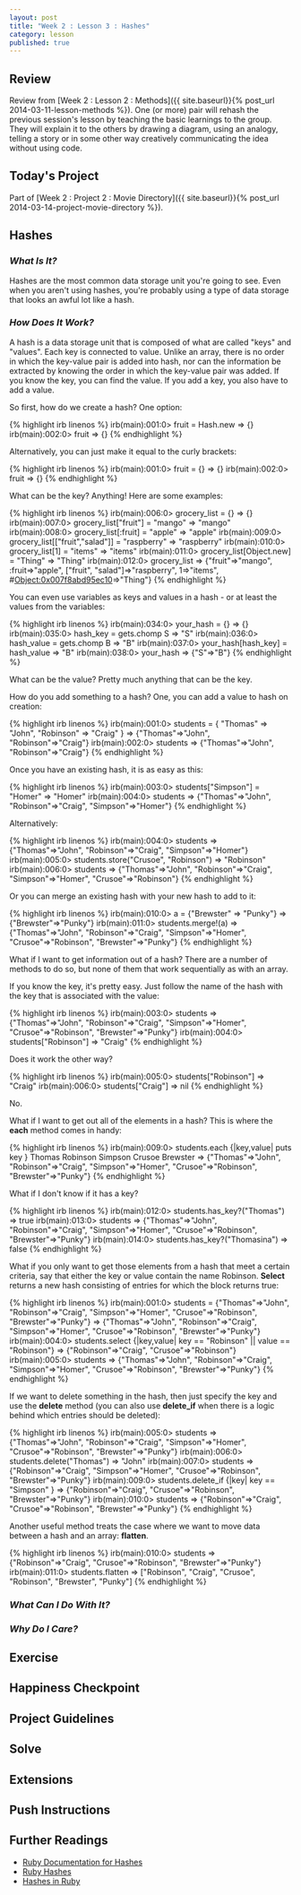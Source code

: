 ```yaml
---
layout: post
title: "Week 2 : Lesson 3 : Hashes"
category: lesson
published: true
---
```


## Review

Review from [Week 2 : Lesson 2 : Methods]({{ site.baseurl}}{% post_url 2014-03-11-lesson-methods %}).  One (or more) pair will rehash the previous session's lesson by teaching the basic learnings to the group.  They will explain it to the others by drawing a diagram, using an analogy, telling a story or in some other way creatively communicating the idea without using code.

## Today's Project<a name="todays-project"></a>

Part of [Week 2 : Project 2 : Movie Directory]({{ site.baseurl}}{% post_url 2014-03-14-project-movie-directory %}).

## Hashes

### _What Is It?_

Hashes are the most common data storage unit you're going to see.  Even when you aren't using hashes, you're probably using a type of data storage that looks an awful lot like a hash.  

### _How Does It Work?_

A hash is a data storage unit that is composed of what are called "keys" and "values".  Each key is connected to value.  Unlike an array, there is no order in which the key-value pair is added into hash, nor can the information be extracted by knowing the order in which the key-value pair was added.  If you know the key, you can find the value.  If you add a key, you also have to add a value.

So first, how do we create a hash? One option:

{% highlight irb linenos %}
irb(main):001:0> fruit = Hash.new
=> {}
irb(main):002:0> fruit
=> {}
{% endhighlight %}

Alternatively, you can just make it equal to the curly brackets:

{% highlight irb linenos %}
irb(main):001:0> fruit = {}
=> {}
irb(main):002:0> fruit
=> {}
{% endhighlight %}

What can be the key? Anything!  Here are some examples:

{% highlight irb linenos %}
irb(main):006:0> grocery_list = {}
=> {}
irb(main):007:0> grocery_list["fruit"] = "mango"
=> "mango"
irb(main):008:0> grocery_list[:fruit] = "apple"
=> "apple"
irb(main):009:0> grocery_list[["fruit","salad"]] = "raspberry"
=> "raspberry"
irb(main):010:0> grocery_list[1] = "items"
=> "items"
irb(main):011:0> grocery_list[Object.new] = "Thing"
=> "Thing"
irb(main):012:0> grocery_list
=> {"fruit"=>"mango", :fruit=>"apple", ["fruit", "salad"]=>"raspberry", 1=>"items", #<Object:0x007f8abd95ec10>=>"Thing"}
{% endhighlight %}

You can even use variables as keys and values in a hash - or at least the values from the variables:

{% highlight irb linenos %}
irb(main):034:0> your_hash = {}
=> {}
irb(main):035:0> hash_key = gets.chomp
S
=> "S"
irb(main):036:0> hash_value = gets.chomp
B
=> "B"
irb(main):037:0> your_hash[hash_key] = hash_value
=> "B"
irb(main):038:0> your_hash 
=> {"S"=>"B"}
{% endhighlight %}

What can be the value?  Pretty much anything that can be the key.

How do you add something to a hash?  One, you can add a value to hash on creation:

{% highlight irb linenos %}
irb(main):001:0> students = { "Thomas" => "John", "Robinson" => "Craig" }
=> {"Thomas"=>"John", "Robinson"=>"Craig"}
irb(main):002:0> students
=> {"Thomas"=>"John", "Robinson"=>"Craig"}
{% endhighlight %}

Once you have an existing hash, it is as easy as this:

{% highlight irb linenos %}
irb(main):003:0> students["Simpson"] = "Homer"
=> "Homer"
irb(main):004:0> students
=> {"Thomas"=>"John", "Robinson"=>"Craig", "Simpson"=>"Homer"}
{% endhighlight %}

Alternatively:

{% highlight irb linenos %}
irb(main):004:0> students
=> {"Thomas"=>"John", "Robinson"=>"Craig", "Simpson"=>"Homer"}
irb(main):005:0> students.store("Crusoe", "Robinson")
=> "Robinson"
irb(main):006:0> students
=> {"Thomas"=>"John", "Robinson"=>"Craig", "Simpson"=>"Homer", "Crusoe"=>"Robinson"}
{% endhighlight %}

Or you can merge an existing hash with your new hash to add to it:

{% highlight irb linenos %}
irb(main):010:0> a = {"Brewster" => "Punky"}
=> {"Brewster"=>"Punky"}
irb(main):011:0> students.merge!(a)
=> {"Thomas"=>"John", "Robinson"=>"Craig", "Simpson"=>"Homer", "Crusoe"=>"Robinson", "Brewster"=>"Punky"}
{% endhighlight %}

What if I want to get information out of a hash? There are a number of methods to do so, but none of them that work sequentially as with an array. 

If you know the key, it's pretty easy.  Just follow the name of the hash with the key that is associated with the value:

{% highlight irb linenos %}
irb(main):003:0> students
=> {"Thomas"=>"John", "Robinson"=>"Craig", "Simpson"=>"Homer", "Crusoe"=>"Robinson", "Brewster"=>"Punky"}
irb(main):004:0> students["Robinson"]
=> "Craig"
{% endhighlight %}

Does it work the other way?  

{% highlight irb linenos %}
irb(main):005:0> students["Robinson"]
=> "Craig"
irb(main):006:0> students["Craig"]
=> nil
{% endhighlight %}

No.

What if I want to get out all of the elements in a hash?  This is where the **each** method comes in handy:

{% highlight irb linenos %}
irb(main):009:0> students.each {|key,value| puts key }
Thomas
Robinson
Simpson
Crusoe
Brewster
=> {"Thomas"=>"John", "Robinson"=>"Craig", "Simpson"=>"Homer", "Crusoe"=>"Robinson", "Brewster"=>"Punky"}
{% endhighlight %}

What if I don't know if it has a key?

{% highlight irb linenos %}
irb(main):012:0> students.has_key?("Thomas")
=> true
irb(main):013:0> students
=> {"Thomas"=>"John", "Robinson"=>"Craig", "Simpson"=>"Homer", "Crusoe"=>"Robinson", "Brewster"=>"Punky"}
irb(main):014:0> students.has_key?("Thomasina")
=> false
{% endhighlight %}

What if you only want to get those elements from a hash that meet a certain criteria, say that either the key or value contain the name Robinson.  **Select** returns a new hash consisting of entries for which the block returns true:

{% highlight irb linenos %}
irb(main):001:0> students = {"Thomas"=>"John", "Robinson"=>"Craig", "Simpson"=>"Homer", "Crusoe"=>"Robinson", "Brewster"=>"Punky"}
=> {"Thomas"=>"John", "Robinson"=>"Craig", "Simpson"=>"Homer", "Crusoe"=>"Robinson", "Brewster"=>"Punky"}
irb(main):004:0> students.select {|key,value| key == "Robinson" || value == "Robinson"}
=> {"Robinson"=>"Craig", "Crusoe"=>"Robinson"}
irb(main):005:0> students
=> {"Thomas"=>"John", "Robinson"=>"Craig", "Simpson"=>"Homer", "Crusoe"=>"Robinson", "Brewster"=>"Punky"}
{% endhighlight %}

If we want to delete something in the hash, then just specify the key and use the **delete** method (you can also use **delete_if** when there is a logic behind which entries should be deleted):

{% highlight irb linenos %}
irb(main):005:0> students
=> {"Thomas"=>"John", "Robinson"=>"Craig", "Simpson"=>"Homer", "Crusoe"=>"Robinson", "Brewster"=>"Punky"}
irb(main):006:0> students.delete("Thomas")
=> "John"
irb(main):007:0> students
=> {"Robinson"=>"Craig", "Simpson"=>"Homer", "Crusoe"=>"Robinson", "Brewster"=>"Punky"}
irb(main):009:0> students.delete_if {|key| key == "Simpson" }
=> {"Robinson"=>"Craig", "Crusoe"=>"Robinson", "Brewster"=>"Punky"}
irb(main):010:0> students
=> {"Robinson"=>"Craig", "Crusoe"=>"Robinson", "Brewster"=>"Punky"}
{% endhighlight %}

Another useful method treats the case where we want to move data between a hash and an array: **flatten**.  

{% highlight irb linenos %}
irb(main):010:0> students
=> {"Robinson"=>"Craig", "Crusoe"=>"Robinson", "Brewster"=>"Punky"}
irb(main):011:0> students.flatten
=> ["Robinson", "Craig", "Crusoe", "Robinson", "Brewster", "Punky"]
{% endhighlight %}

### _What Can I Do With It?_



### _Why Do I Care?_

## Exercise

## Happiness Checkpoint

## Project Guidelines

## Solve

## Extensions

## Push Instructions

## Further Readings

* [Ruby Documentation for Hashes](http://ruby-doc.org/core-2.1.0/Hash.html)
* [Ruby Hashes](http://www.tutorialspoint.com/ruby/ruby_hashes.htm)
* [Hashes in Ruby](http://zetcode.com/lang/rubytutorial/hashes/)
